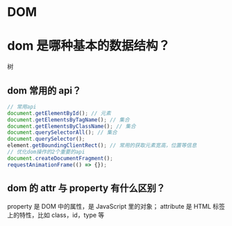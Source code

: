 # DOM

# dom 是哪种基本的数据结构？

树

## dom 常用的 api？

```js
// 常用api
document.getElementById(); // 元素
document.getElementsByTagName(); // 集合
document.getElementsByClassName(); // 集合
document.querySelectorAll(); // 集合
document.querySelector();
element.getBoundingClientRect(); // 常用的获取元素宽高，位置等信息
// 优化dom操作的2个重要的api
document.createDocumentFragment();
requestAnimationFrame(() => {});
```

## dom 的 attr 与 property 有什么区别？

property 是 DOM 中的属性，是 JavaScript 里的对象；
attribute 是 HTML 标签上的特性，比如 class，id，type 等
